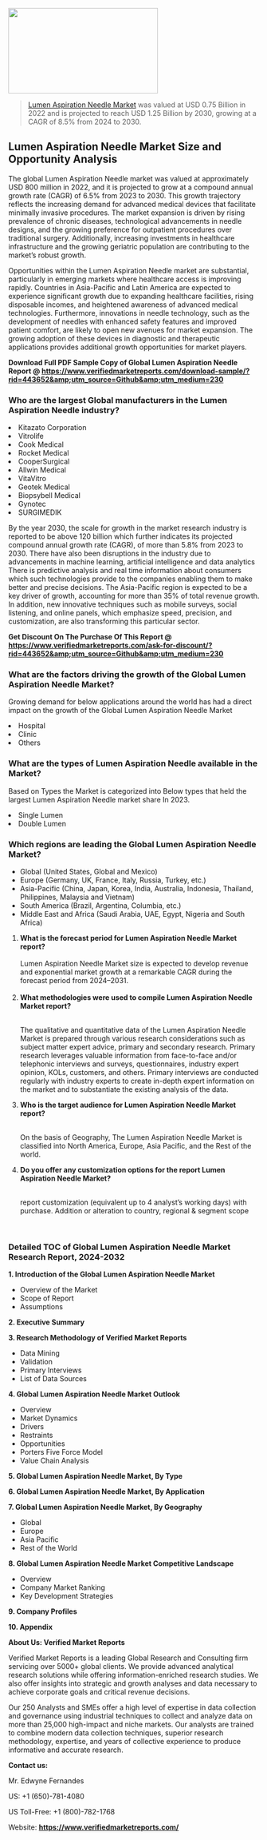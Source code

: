 <img src="https://ffe5etoiles.com/wp-content/uploads/2024/12/MST1-300x171.png" alt="" width="300" height="171" class="alignnone size-medium wp-image-20088" /><blockquote><p><p><a href="https://www.verifiedmarketreports.com/download-sample/?rid=443652&utm_source=Github&utm_medium=230" target="_blank">Lumen Aspiration Needle Market</a> was valued at USD 0.75 Billion in 2022 and is projected to reach USD 1.25 Billion by 2030, growing at a CAGR of 8.5% from 2024 to 2030.</p></blockquote><p><h2>Lumen Aspiration Needle Market Size and Opportunity Analysis</h2><p>The global Lumen Aspiration Needle market was valued at approximately USD 800 million in 2022, and it is projected to grow at a compound annual growth rate (CAGR) of 6.5% from 2023 to 2030. This growth trajectory reflects the increasing demand for advanced medical devices that facilitate minimally invasive procedures. The market expansion is driven by rising prevalence of chronic diseases, technological advancements in needle designs, and the growing preference for outpatient procedures over traditional surgery. Additionally, increasing investments in healthcare infrastructure and the growing geriatric population are contributing to the market’s robust growth.</p><p>Opportunities within the Lumen Aspiration Needle market are substantial, particularly in emerging markets where healthcare access is improving rapidly. Countries in Asia-Pacific and Latin America are expected to experience significant growth due to expanding healthcare facilities, rising disposable incomes, and heightened awareness of advanced medical technologies. Furthermore, innovations in needle technology, such as the development of needles with enhanced safety features and improved patient comfort, are likely to open new avenues for market expansion. The growing adoption of these devices in diagnostic and therapeutic applications provides additional growth opportunities for market players.</p></p><p class=""><strong>Download Full PDF Sample Copy of Global Lumen Aspiration Needle Report @ <a href="https://www.verifiedmarketreports.com/download-sample/?rid=443652&amp;utm_source=Github&amp;utm_medium=230" target="_blank">https://www.verifiedmarketreports.com/download-sample/?rid=443652&amp;utm_source=Github&amp;utm_medium=230</a></strong></p><h3 id="" class="">Who are the largest Global manufacturers in the Lumen Aspiration Needle industry?</h3><p><li>Kitazato Corporation</li><li> Vitrolife</li><li> Cook Medical</li><li> Rocket Medical</li><li> CooperSurgical</li><li> Allwin Medical</li><li> VitaVitro</li><li> Geotek Medical</li><li> Biopsybell Medical</li><li> Gynotec</li><li> SURGIMEDIK</li></p><div class=""><div class="" dir="" data-message-author-role="" data-message-id="" data-message-model-slug=""><div class=""><div class=""><div class=""><div class="" dir="" data-message-author-role="" data-message-id="" data-message-model-slug=""><div class=""><div class=""><p>By the year 2030, the scale for growth in the market research industry is reported to be above 120 billion which further indicates its projected compound annual growth rate (CAGR), of more than 5.8% from 2023 to 2030. There have also been disruptions in the industry due to advancements in machine learning, artificial intelligence and data analytics There is predictive analysis and real time information about consumers which such technologies provide to the companies enabling them to make better and precise decisions. The Asia-Pacific region is expected to be a key driver of growth, accounting for more than 35% of total revenue growth. In addition, new innovative techniques such as mobile surveys, social listening, and online panels, which emphasize speed, precision, and customization, are also transforming this particular sector.</p><p><strong>Get Discount On The Purchase Of This Report @&nbsp; <a href="https://www.verifiedmarketreports.com/ask-for-discount/?rid=443652&amp;utm_source=Github&amp;utm_medium=230" target="_blank">https://www.verifiedmarketreports.com/ask-for-discount/?rid=443652&amp;utm_source=Github&amp;utm_medium=230</a></strong></p></div></div></div></div></div></div></div></div><h3 id="" class="">What are the factors driving the growth of the Global Lumen Aspiration Needle Market?</h3><p id="" class="">Growing demand for below applications around the world has had a direct impact on the growth of the Global Lumen Aspiration Needle Market</p><p id="" class=""><li>Hospital</li><li> Clinic</li><li> Others</li></p><h3 id="" class="">What are the types of Lumen Aspiration Needle available in the Market?</h3><p id="" class="">Based on Types the Market is categorized into Below types that held the largest Lumen Aspiration Needle market share In 2023.</p><p id="" class=""><li>Single Lumen</li><li> Double Lumen</li></p><h3 id="" class="">Which regions are leading the Global Lumen Aspiration Needle Market?</h3><ul><li>Global (United States, Global and Mexico)</li><li>Europe (Germany, UK, France, Italy, Russia, Turkey, etc.)</li><li>Asia-Pacific (China, Japan, Korea, India, Australia, Indonesia, Thailand, Philippines, Malaysia and Vietnam)</li><li>South America (Brazil, Argentina, Columbia, etc.)</li><li>Middle East and Africa (Saudi Arabia, UAE, Egypt, Nigeria and South Africa)</li></ul><p><ol><li><strong>What is the forecast period for Lumen Aspiration Needle Market report?<br /></strong><br /><span data-sheets-root="1" data-sheets-value="{&quot;1&quot;:2,&quot;2&quot;:&quot;XXXX size is expected to develop revenue and exponential market growth at a remarkable CAGR during the forecast period from 2024&ndash;2030.&quot;}" data-sheets-userformat="{&quot;2&quot;:12674,&quot;4&quot;:{&quot;1&quot;:2,&quot;2&quot;:16776960},&quot;10&quot;:2,&quot;11&quot;:0,&quot;15&quot;:&quot;Arial&quot;,&quot;16&quot;:12}">Lumen Aspiration Needle Market size is expected to develop revenue and exponential market growth at a remarkable CAGR during the forecast period from 2024&ndash;2031.</span><br /><br /></li><li><strong>What methodologies were used to compile Lumen Aspiration Needle Market report?<br /><br /></strong><p>The qualitative and quantitative data of the&nbsp;Lumen Aspiration Needle Market is prepared through various research considerations such as subject matter expert advice, primary and secondary research. Primary research leverages valuable information from face-to-face and/or telephonic interviews and surveys, questionnaires, industry expert opinion, KOLs, customers, and others. Primary interviews are conducted regularly with industry experts to create in-depth expert information on the market and to substantiate the existing analysis of the data.&nbsp;</p></li><li><strong>Who is the target audience for Lumen Aspiration Needle Market report?<br /><br /></strong><p>On the basis of Geography, The&nbsp;Lumen Aspiration Needle Market is classified into North America, Europe, Asia Pacific, and the Rest of the world.</p></li><li><strong>Do you offer any customization options for the report Lumen Aspiration Needle Market?<br /><br /></strong><p>report customization (equivalent up to 4 analyst&rsquo;s working days) with purchase. Addition or alteration to country, regional &amp; segment scope</p><p>&nbsp;</p></li></ol></p><h3 id="" class="">Detailed TOC of Global Lumen Aspiration Needle Market Research Report, 2024-2032</h3><p id="" class=""><strong>1. Introduction of the Global Lumen Aspiration Needle Market</strong></p><ul><li>Overview of the Market</li><li>Scope of Report</li><li>Assumptions</li></ul><p id="" class=""><strong>2. Executive Summary</strong></p><p id="" class=""><strong>3. Research Methodology of&nbsp;Verified Market Reports</strong></p><ul><li>Data Mining</li><li>Validation</li><li>Primary Interviews</li><li>List of Data Sources</li></ul><p id="" class=""><strong>4. Global Lumen Aspiration Needle Market Outlook</strong></p><ul><li>Overview</li><li>Market Dynamics</li><li>Drivers</li><li>Restraints</li><li>Opportunities</li><li>Porters Five Force Model</li><li>Value Chain Analysis</li></ul><p id="" class=""><strong>5. Global Lumen Aspiration Needle Market, By&nbsp;Type</strong></p><p id="" class=""><strong>6. Global Lumen Aspiration Needle Market, By Application</strong></p><p id="" class=""><strong>7. Global Lumen Aspiration Needle Market, By Geography</strong></p><ul><li>Global</li><li>Europe</li><li>Asia Pacific</li><li>Rest of the World</li></ul><p id="" class=""><strong>8. Global Lumen Aspiration Needle Market Competitive Landscape</strong></p><ul><li>Overview</li><li>Company Market Ranking</li><li>Key Development Strategies</li></ul><p id="" class=""><strong>9. Company Profiles</strong></p><p id="" class=""><strong>10. Appendix</strong></p><p id="" class=""><strong>About Us: Verified Market Reports</strong></p><p id="" class="">Verified Market Reports is a leading Global Research and Consulting firm servicing over 5000+ global clients. We provide advanced analytical research solutions while offering information-enriched research studies. We also offer insights into strategic and growth analyses and data necessary to achieve corporate goals and critical revenue decisions.</p><p id="" class="">Our 250 Analysts and SMEs offer a high level of expertise in data collection and governance using industrial techniques to collect and analyze data on more than 25,000 high-impact and niche markets. Our analysts are trained to combine modern data collection techniques, superior research methodology, expertise, and years of collective experience to produce informative and accurate research.</p><p id="" class=""><strong>Contact us:</strong></p><p id="" class="">Mr. Edwyne Fernandes</p><p id="" class="">US: +1 (650)-781-4080</p><p id="" class="">US Toll-Free: +1 (800)-782-1768</p><p id="" class="">Website: <a target="" data-test-app-aware-link=""><strong>https://www.verifiedmarketreports.com/</strong></a></p>

